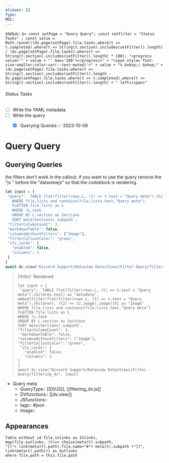 ```yaml
---
aliases: []
Type: 
MOC:
---
```


status::  `$= const setPage = "Query Query"; const setFilter = "Status Tasks" ; const value = Math.round(((dv.page(setPage).file.tasks.where(t => t.completed).where(t => String(t.section).includes(setFilter)).length) / (dv.page(setPage).file.tasks).where(t => String(t.section).includes(setFilter)).length) * 100); "<progress value='" + value + "' max='100'></progress>" + "<span style='font-size:smaller;color:var(--text-muted)'>" + value + "% &nbsp;| &nbsp;" + (dv.page(setPage).file.tasks.where(t => String(t.section).includes(setFilter)).length - dv.page(setPage).file.tasks.where(t => t.completed).where(t => String(t.section).includes(setFilter)).length) + " left</span>" `

###### Status Tasks
- [ ] Write the YAML metadata
- [ ] Write the query
    - [x] Querying Queries ✅ 2023-10-06


# Query Query

## Querying Queries

the filters don't work in the callout. if you want to use the query remove the "js " before the "dataviewjs" so that the codeblock is rendering.

 ```js dataviewjs
let input = {
  "query": `TABLE flat(filter(rows.L, (t) => t.text = "Query meta").children.text) as "metadata", embed(filter(flat(filter(rows.L, (t) => t.text = "Query meta").children), (t2) => t2.image).image)[0] as "Image"
    WHERE file.lists and contains(file.lists.text,"Query meta")
    FLATTEN file.lists as L
    WHERE !L.task
    GROUP BY L.section as Sections
    SORT meta(Sections).subpath`,
  "filterColumnCount": 3,
  "markdownTable": false,
  "columnsWithoutFilters": ["Image"],
  "filterCalloutColor": "green",
  "its_cards": {
    "enabled": false,
    "columns": 3
  }
}
await dv.view("Discord Support/Dataview Data/Views/Filter Query/filtering_dv", input)
```

>[!info]- Rendered
>```dataviewjs
>let input = {
>  "query": `TABLE flat(filter(rows.L, (t) => t.text = "Query meta").children.text) as "metadata", embed(filter(flat(filter(rows.L, (t) => t.text = "Query meta").children), (t2) => t2.image).image)[0] as "Image"
>WHERE file.lists and contains(file.lists.text,"Query meta")
>FLATTEN file.lists as L
>WHERE !L.task
>GROUP BY L.section as Sections
>SORT meta(Sections).subpath`,
>"filterColumnCount": 3,
>  "markdownTable": false,
> "columnsWithoutFilters": ["Image"],
>"filterCalloutColor": "green",
>  "its_cards": {
>    "enabled": false,
>    "columns": 3
> }
>}
>await dv.view("Discord Support/Dataview Data/Views/Filter Query/filtering_dv", input)
>```


- Query meta
    - QueryType:: [[DVJS]], [[filtering_dv.js]]
    - DVfunctions:: [[dv.view]]
    - JSfunctions:: 
    - tags:: #json
    - image:: 



## Appearances

```dataview
Table without id file.inlinks as Inlinks, 
map(file.outlinks, (t)=> choice(meta(t).subpath, 
"[["+ link(meta(t).path).file.name+"#"+ meta(t).subpath +"]]", 
link(meta(t).path))) as Outlinks
where file.path = this.file.path
```





